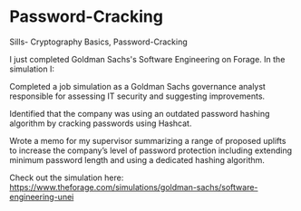 # Password-Cracking

Sills- 
Cryptography Basics, Password-Cracking


I just completed Goldman Sachs's Software Engineering on Forage. In the simulation I:

Completed a job simulation as a Goldman Sachs governance analyst responsible for assessing IT security and suggesting improvements.

Identified that the company was using an outdated password hashing algorithm by cracking passwords using Hashcat.

Wrote a memo for my supervisor summarizing a range of proposed uplifts to increase the company’s level of password protection including extending minimum password length and using a dedicated hashing algorithm.

Check out the simulation here: https://www.theforage.com/simulations/goldman-sachs/software-engineering-unei


